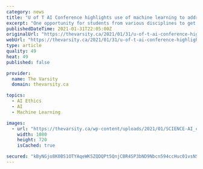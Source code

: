 ```yaml
---
category: news
title: "U of T AI Conference highlights use of machine learning to address the climate crisis"
excerpt: "One opportunity for students from various disciplines to get involved and showcase their own work is at the U of T AI Conference, which took place remotely on January 15 and 16. The conference aims to inspire students and researchers to use machine learning and AI to tackle the most urgent global issues — namely,"
publishedDateTime: 2021-01-31T22:05:00Z
originalUrl: "https://thevarsity.ca/2021/01/31/u-of-t-ai-conference-highlights-use-of-machine-learning-to-address-the-climate-crisis/"
webUrl: "https://thevarsity.ca/2021/01/31/u-of-t-ai-conference-highlights-use-of-machine-learning-to-address-the-climate-crisis/"
type: article
quality: 49
heat: 49
published: false

provider:
  name: The Varsity
  domain: thevarsity.ca

topics:
  - AI Ethics
  - AI
  - Machine Learning

images:
  - url: "https://thevarsity.ca/wp-content/uploads/2021/01/SCIENCE-AI_conference-COURTESY_OF_UOFT_AI-virtual_reality_conference_room-web-1.jpg"
    width: 1080
    height: 720
    isCached: true

secured: "kByNGjo8K0BS1OTYAqeWKSZQDQPt5QnjCBR4SP3bND9Nbcn594ccHuc01vsNSU6MK415A5qzlL6p9RcRWw9J/h1fU3Oik1uvNRdrLJKcDRuHu49TQFb7pBqcyacIlbAvdkK8l4KmJaw8pUa3h3KVb31nkAIpw3j7suKUbZiwhX9A0O4Yk2eMSQYUZ7BBbBYqB9mKY4jmH2facb9Kwdfthm15kgRa18vb69o0BQozBXGZFB97kTyQQOGT3/MqBngST0qbu7XzTp1aBf7sG7AKaO9UlS3dTjUAYSvyJeLE6CngBfpM1Tz1jOQh2KH9MJImfuf1btRFdQC5y9Z7mu7/j1kczeiPMNzGSeHRpcvviU4=;/oJMQy8jGdU4V/e+92QB1A=="
---
```


